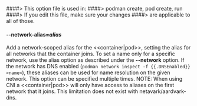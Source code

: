 ####> This option file is used in:
####>   podman create, pod create, run
####> If you edit this file, make sure your changes
####> are applicable to all of those.
#### **--network-alias**=*alias*

Add a network-scoped alias for the <<container|pod>>, setting the alias for all networks that the container joins. To set a
name only for a specific network, use the alias option as described under the **--network** option.
If the network has DNS enabled (`podman network inspect -f {{.DNSEnabled}} <name>`),
these aliases can be used for name resolution on the given network. This option can be specified multiple times.
NOTE: When using CNI a <<container|pod>> will only have access to aliases on the first network that it joins. This limitation does
not exist with netavark/aardvark-dns.

